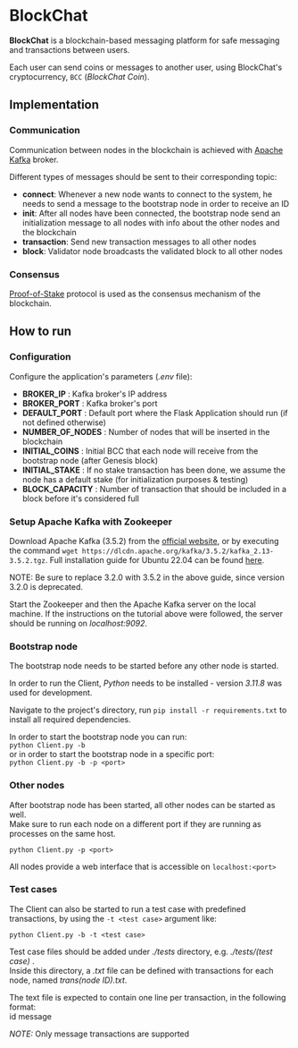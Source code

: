 # BlockChat

**BlockChat** is a blockchain-based messaging platform for safe messaging and transactions between users.

Each user can send coins or messages to another user, using BlockChat's cryptocurrency, `BCC` (_BlockChat Coin_).

## Implementation

### Communication

Communication between nodes in the blockchain is achieved with [Apache Kafka](https://kafka.apache.org/) broker.

Different types of messages should be sent to their corresponding topic:

- **connect**: Whenever a new node wants to connect to the system, he needs to send a message to the bootstrap node
in order to receive an ID
- **init**: After all nodes have been connected, the bootstrap node send an initialization message to all nodes
with info about the other nodes and the blockchain
- **transaction**: Send new transaction messages to all other nodes
- **block**: Validator node broadcasts the validated block to all other nodes

### Consensus

[Proof-of-Stake](https://en.wikipedia.org/wiki/Proof_of_stake) protocol is used as the consensus mechanism of the blockchain.

## How to run

### Configuration

Configure the application's parameters (_.env_ file):

- **BROKER_IP** : Kafka broker's IP address
- **BROKER_PORT** : Kafka broker's port
- **DEFAULT_PORT** : Default port where the Flask Application should run (if not defined otherwise)
- **NUMBER_OF_NODES** : Number of nodes that will be inserted in the blockchain
- **INITIAL_COINS** : Initial BCC that each node will receive from the bootstrap node (after Genesis block)
- **INITIAL_STAKE** : If no stake transaction has been done, we assume the node has a default stake (for initialization purposes & testing)
- **BLOCK_CAPACITY** : Number of transaction that should be included in a block before it's considered full

### Setup Apache Kafka with Zookeeper

Download Apache Kafka (3.5.2) from the [official website](https://downloads.apache.org/kafka/3.5.2/kafka_2.13-3.5.2.tgz), or by executing the command `wget https://dlcdn.apache.org/kafka/3.5.2/kafka_2.13-3.5.2.tgz`.
Full installation guide for Ubuntu 22.04 can be found [here](https://tecadmin.net/how-to-install-apache-kafka-on-ubuntu-22-04/).

NOTE: Be sure to replace 3.2.0 with 3.5.2 in the above guide, since version 3.2.0 is deprecated.

Start the Zookeeper and then the Apache Kafka server on the local machine. If the instructions on the tutorial above were followed, the server should be running on _localhost:9092_.

### Bootstrap node

The bootstrap node needs to be started before any other node is started.

In order to run the Client, _Python_ needs to be installed - version _3.11.8_ was used for development.

Navigate to the project's directory, run `pip install -r requirements.txt` to install all required dependencies.

In order to start the bootstrap node you can run:  
`python Client.py -b`  
or in order to start the bootstrap node in a specific port:  
`python Client.py -b -p <port>`  

### Other nodes

After bootstrap node has been started, all other nodes can be started as well.  
Make sure to run each node on a different port if they are running as processes on the same host.

`python Client.py -p <port>`

All nodes provide a web interface that is accessible on `localhost:<port>`

### Test cases

The Client can also be started to run a test case with predefined transactions, by using the `-t <test case>` argument like:

`python Client.py -b -t <test case>`

Test case files should be added under _./tests_ directory, e.g. _./tests/(test case)_ .  
Inside this directory, a _.txt_ file can be defined with transactions for each node,
named _trans(node ID).txt_.

The text file is expected to contain one line per transaction, in the following format:  
id<recipient ID> message

_NOTE:_ Only message transactions are supported
